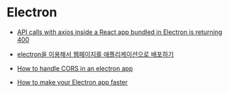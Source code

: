 # Electron



- [API calls with axios inside a React app bundled in Electron is returning 400](https://stackoverflow.com/questions/52111687/api-calls-with-axios-inside-a-react-app-bundled-in-electron-is-returning-400)

- [electron을 이용해서 웹페이지를 애플리케이션으로 배포하기](https://medium.com/@yumiyang/electron%EC%9D%84-%EC%9D%B4%EC%9A%A9%ED%95%B4%EC%84%9C-%EC%9B%B9%ED%8E%98%EC%9D%B4%EC%A7%80%EB%A5%BC-%EC%95%A0%ED%94%8C%EB%A6%AC%EC%BC%80%EC%9D%B4%EC%85%98%EC%9C%BC%EB%A1%9C-%EB%B0%B0%ED%8F%AC%ED%95%98%EA%B8%B0-9067122347e2)

- [How to handle CORS in an electron app](https://stackoverflow.com/questions/51254618/how-to-handle-cors-in-an-electron-app)

- [How to make your Electron app faster](https://dev.to/xxczaki/how-to-make-your-electron-app-faster-4ifb)
